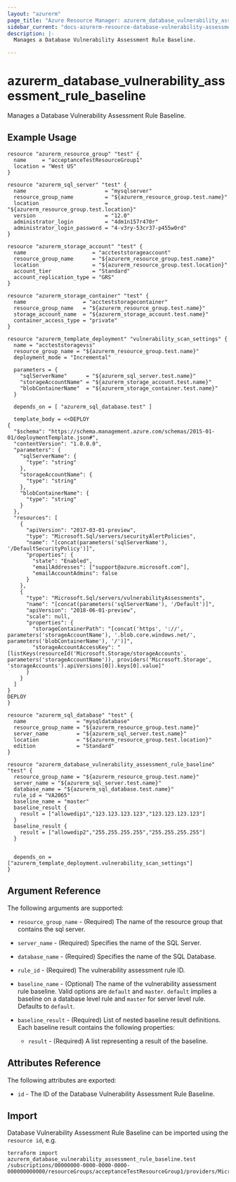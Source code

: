 ```yaml
---
layout: "azurerm"
page_title: "Azure Resource Manager: azurerm_database_vulnerability_assessment_rule_baseline"
sidebar_current: "docs-azurerm-resource-database-vulnerability-assessment-rule-baseline-x"
description: |-
  Manages a Database Vulnerability Assessment Rule Baseline.

---
```


# azurerm_database_vulnerability_assessment_rule_baseline

Manages a Database Vulnerability Assessment Rule Baseline.

## Example Usage

```hcl
resource "azurerm_resource_group" "test" {
  name     = "acceptanceTestResourceGroup1"
  location = "West US"
}

resource "azurerm_sql_server" "test" {
  name                         = "mysqlserver"
  resource_group_name          = "${azurerm_resource_group.test.name}"
  location                     = "${azurerm_resource_group.test.location}"
  version                      = "12.0"
  administrator_login          = "4dm1n157r470r"
  administrator_login_password = "4-v3ry-53cr37-p455w0rd"
}

resource "azurerm_storage_account" "test" {
  name                     = "accteststorageaccount"
  resource_group_name      = "${azurerm_resource_group.test.name}"
  location                 = "${azurerm_resource_group.test.location}"
  account_tier             = "Standard"
  account_replication_type = "GRS"
}

resource "azurerm_storage_container" "test" {
  name                  = "accteststoragecontainer"
  resource_group_name   = "${azurerm_resource_group.test.name}"
  storage_account_name  = "${azurerm_storage_account.test.name}"
  container_access_type = "private"
}

resource "azurerm_template_deployment" "vulnerability_scan_settings" {
  name = "accteststoragevss"
  resource_group_name = "${azurerm_resource_group.test.name}"
  deployment_mode = "Incremental"

  parameters = {
    "sqlServerName"      = "${azurerm_sql_server.test.name}"
    "storageAccountName" = "${azurerm_storage_account.test.name}"
    "blobContainerName"  = "${azurerm_storage_container.test.name}"
  }
  
  depends_on = [ "azurerm_sql_database.test" ]

  template_body = <<DEPLOY
{
  "$schema": "https://schema.management.azure.com/schemas/2015-01-01/deploymentTemplate.json#",
  "contentVersion": "1.0.0.0",
  "parameters": {
    "sqlServerName": {
      "type": "string"
    },
    "storageAccountName": {
      "type": "string"
    },
    "blobContainerName": {
      "type": "string"
    }
  },
  "resources": [
    {
      "apiVersion": "2017-03-01-preview",
      "type": "Microsoft.Sql/servers/securityAlertPolicies",
      "name": "[concat(parameters('sqlServerName'), '/DefaultSecurityPolicy')]",
      "properties": {
        "state": "Enabled",
        "emailAddresses": ["support@azure.microsoft.com"],
        "emailAccountAdmins": false
      }
    },
    {
      "type": "Microsoft.Sql/servers/vulnerabilityAssessments",
      "name": "[concat(parameters('sqlServerName'), '/Default')]",
      "apiVersion": "2018-06-01-preview",
      "scale": null,
      "properties": {
        "storageContainerPath": "[concat('https', '://', parameters('storageAccountName'), '.blob.core.windows.net/', parameters('blobContainerName'), '/')]",
        "storageAccountAccessKey": "[listKeys(resourceId('Microsoft.Storage/storageAccounts', parameters('storageAccountName')), providers('Microsoft.Storage', 'storageAccounts').apiVersions[0]).keys[0].value]"
      }
    }
  ]
}
DEPLOY
}

resource "azurerm_sql_database" "test" {
  name                = "mysqldatabase"
  resource_group_name = "${azurerm_resource_group.test.name}"
  server_name         = "${azurerm_sql_server.test.name}"
  location            = "${azurerm_resource_group.test.location}"
  edition             = "Standard"
}

resource "azurerm_database_vulnerability_assessment_rule_baseline" "test" {
  resource_group_name = "${azurerm_resource_group.test.name}"
  server_name = "${azurerm_sql_server.test.name}"
  database_name = "${azurerm_sql_database.test.name}"
  rule_id = "VA2065"
  baseline_name = "master"
  baseline_result {
    result = ["allowedip1","123.123.123.123","123.123.123.123"]
  }
  baseline_result {
    result = ["allowedip2","255.255.255.255","255.255.255.255"]
  }
  

  depends_on = ["azurerm_template_deployment.vulnerability_scan_settings"]
}
```

## Argument Reference

The following arguments are supported:

* `resource_group_name` - (Required) The name of the resource group that contains the sql server.

* `server_name` - (Required) Specifies the name of the SQL Server.

* `database_name` - (Required) Specifies the name of the SQL Database.

* `rule_id` - (Required) The vulnerability assessment rule ID.
    
* `baseline_name` - (Optional) The name of the vulnerability assessment rule baseline. Valid options are `default` and `master`. `default` implies a baseline on a database level rule and `master` for server level rule. Defaults to `default`.

* `baseline_result` - (Required) List of nested baseline result definitions. Each baseline result contains the following properties:

  * `result` - (Required) A list representing a result of the baseline.


## Attributes Reference

The following attributes are exported:

* `id` - The ID of the Database Vulnerability Assessment Rule Baseline.

## Import

Database Vulnerability Assessment Rule Baseline can be imported using the `resource id`, e.g.

```shell
terraform import azurerm_database_vulnerability_assessment_rule_baseline.test  /subscriptions/00000000-0000-0000-0000-000000000000/resourceGroups/acceptanceTestResourceGroup1/providers/Microsoft.Sql/servers/mysqlserver47547/databases/mysqldatabase/vulnerabilityAssessments/Default/rules/VA2065/baselines/master 
```


